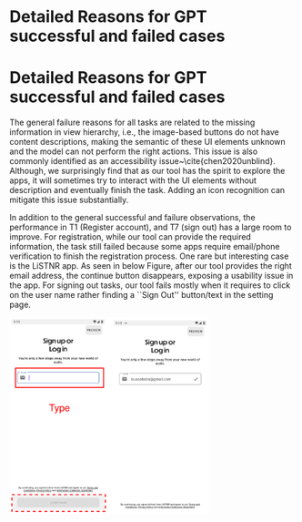 # Detailed Reasons for GPT successful and failed cases

# Detailed Reasons for GPT successful and failed cases

The general failure reasons for all tasks are related to the missing information in view hierarchy, i.e., the image-based buttons do not have content descriptions, making the semantic of these UI elements unknown and the model can not perform the right actions. This issue is also commonly identified as an accessibility issue~\cite{chen2020unblind}. Although, we surprisingly find that as our tool has the spirit to explore the apps, it will sometimes try to interact with the UI elements without description and eventually finish the task. Adding an icon recognition can mitigate this issue substantially.

In addition to the general successful and failure observations, the performance in T1 (Register account), and T7 (sign out) has a large room to improve. For registration, while our tool can provide the required information, the task still failed because some apps require email/phone verification to finish the registration process. One rare but interesting case is the LiSTNR app.
As seen in below Figure, after our tool provides the right email address, the continue button disappears, exposing a usability issue in the app.
For signing out tasks, our tool fails mostly when it requires to click on the user name rather finding a ``Sign Out'' button/text in the setting page. 


<img src="./Supplementary Material/LLM-based navgator examples/examples-listner.pdf" alt="Figure: Usability issue in Listner App"   width="350"/>

